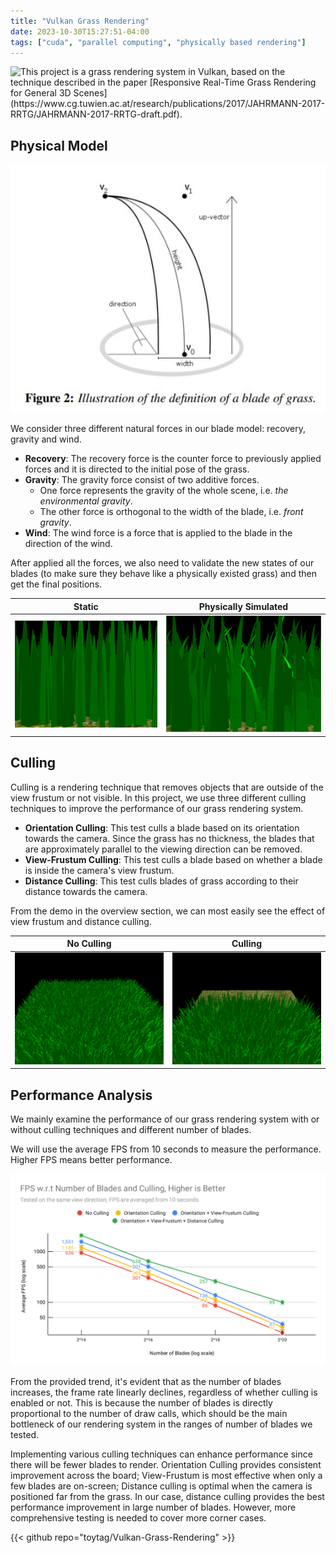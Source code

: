 ```yaml
---
title: "Vulkan Grass Rendering"
date: 2023-10-30T15:27:51-04:00
tags: ["cuda", "parallel computing", "physically based rendering"]
---
```


<style>

table {
  width: 100%;
  table-layout: fixed !important;
}

</style>

![](img/demo.gif "This project is a grass rendering system in Vulkan, based on the technique described in the paper [Responsive Real-Time Grass Rendering for General 3D Scenes](https://www.cg.tuwien.ac.at/research/publications/2017/JAHRMANN-2017-RRTG/JAHRMANN-2017-RRTG-draft.pdf).")

## Physical Model

![](img/blade_model.jpg)

We consider three different natural forces in our blade model: recovery, gravity and wind.

- **Recovery**: The recovery force is the counter force to previously applied forces and it is directed to the initial pose of the grass.
- **Gravity**: The gravity force consist of two additive forces.
    - One force represents the gravity of the whole scene, i.e. *the environmental gravity*.
    - The other force is orthogonal to the width of the blade, i.e. *front gravity*.
- **Wind**: The wind force is a force that is applied to the blade in the direction of the wind.

After applied all the forces, we also need to validate the new states of our blades (to make sure they behave like a physically existed grass) and then get the final positions.

| Static | Physically Simulated |
| :-: | :-: |
| ![](img/static.png) | ![](img/full.gif) |


## Culling

Culling is a rendering technique that removes objects that are outside of the view frustum or not visible. In this project, we use three different culling techniques to improve the performance of our grass rendering system.

- **Orientation Culling**: This test culls a blade based on its orientation towards the camera. Since the grass has no thickness, the blades that are approximately parallel to the viewing direction can be removed.
- **View-Frustum Culling**: This test culls a blade based on whether a blade is inside the camera's view frustum.
- **Distance Culling**: This test culls blades of grass according to their distance towards the camera.

From the demo in the overview section, we can most easily see the effect of view frustum and distance culling.

| No Culling | Culling |
| :-: | :-: |
| ![](img/nocull.png) | ![](img/cull.png) |


## Performance Analysis

We mainly examine the performance of our grass rendering system with or without culling techniques and different number of blades.

We will use the average FPS from 10 seconds to measure the performance. Higher FPS means better performance.

![](img/FPS%20w.r.t%20Number%20of%20Blades%20and%20Culling,%20Higher%20is%20Better.svg)

From the provided trend, it's evident that as the number of blades increases, the frame rate linearly declines, regardless of whether culling is enabled or not. This is because the number of blades is directly proportional to the number of draw calls, which should be the main bottleneck of our rendering system in the ranges of number of blades we tested.

Implementing various culling techniques can enhance performance since there will be fewer blades to render. Orientation Culling provides consistent improvement across the board; View-Frustum is most effective when only a few blades are on-screen; Distance culling is optimal when the camera is positioned far from the grass. In our case, distance culling provides the best performance improvement in large number of blades. However, more comprehensive testing is needed to cover more corner cases.

{{< github repo="toytag/Vulkan-Grass-Rendering" >}}
